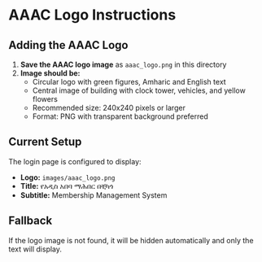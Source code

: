 # AAAC Logo Instructions

## Adding the AAAC Logo

1. **Save the AAAC logo image** as `aaac_logo.png` in this directory
2. **Image should be:** 
   - Circular logo with green figures, Amharic and English text
   - Central image of building with clock tower, vehicles, and yellow flowers
   - Recommended size: 240x240 pixels or larger
   - Format: PNG with transparent background preferred

## Current Setup

The login page is configured to display:
- **Logo:** `images/aaac_logo.png`
- **Title:** የአዲስ አበባ ማሕበር በቺካጎ
- **Subtitle:** Membership Management System

## Fallback

If the logo image is not found, it will be hidden automatically and only the text will display.
